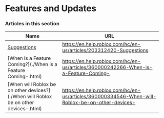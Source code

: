 # Features and Updates  
### Articles in this section
Name|URL
-|-
[Suggestions](./Suggestions.html) |https://en.help.roblox.com/hc/en-us/articles/203312420-Suggestions
[When is a Feature Coming?](./When is a Feature Coming-.html) |https://en.help.roblox.com/hc/en-us/articles/360000242266-When-is-a-Feature-Coming-
[When will Roblox be on other devices?](./When will Roblox be on other devices-.html) |https://en.help.roblox.com/hc/en-us/articles/360000334546-When-will-Roblox-be-on-other-devices-